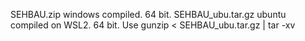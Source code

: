 
SEHBAU.zip            windows compiled. 64 bit.
SEHBAU_ubu.tar.gz     ubuntu compiled on WSL2. 64 bit. Use gunzip < SEHBAU_ubu.tar.gz | tar -xv

